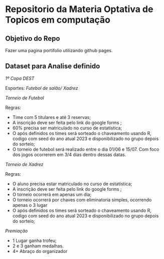 # Repositorio da Materia Optativa de Topicos em computação

## Objetivo do Repo

Fazer uma pagina portifolio utilizando github pages.

## Dataset para Analise definido


*1º Copa DEST*

Esportes: *Futebol de salão/ Xadrez*

*Torneio de Futebol*

Regras:
- Time com 5 titulares e até 3 reservas;
- A inscrição deve ser feita pelo link do google forms <link>;
- 60% precisa ser matriculado no curso de estatistica;
- O após definidos os times será sorteado o chaveamento usando R, codigo com seed do ano atual 2023 e disponibilizado no grupo depois do sorteio;
- O torneio de futebol será realizado entre o dia 01/06 e 15/07. Com foco dos jogos ocorrerem em 3/4 dias dentro dessas datas.

*Torneio de Xadrez*

Regras:
- O aluno precisa estar matriculado no curso de estatistica;
- A inscrição deve ser feita pelo link do google forms <link>;
- O torneio ocorrerá em apenas um dia;
- O torneio ocorrerá por chaves com eliminatoria simples, ocorrendo apenas o 3 lugar
- O após definidos os times será sorteado o chaveamento usando R, codigo com seed do ano atual 2023 e disponibilizado no grupo depois do sorteio;

*Premiação*
- 1 Lugar ganha trofeu;
- 2 e 3 ganham medalhas.
- 4+ Abraço do organizador